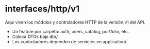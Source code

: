 # interfaces/http/v1

Aquí viven los módulos y controladores HTTP de la versión v1 del API.

- Un feature por carpeta: auth, users, catalog, portfolio, etc.
- Coloca DTOs bajo dto/.
- Los controladores dependen de servicios en application/<feature>.
